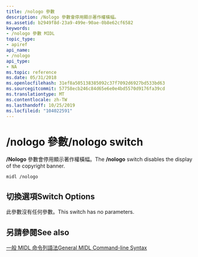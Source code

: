```yaml
---
title: /nologo 參數
description: /Nologo 參數會停用顯示著作權橫幅。
ms.assetid: b2949f8d-23a9-499e-90ae-0b8e62cf6582
keywords:
- /nologo 參數 MIDL
topic_type:
- apiref
api_name:
- /nologo
api_type:
- NA
ms.topic: reference
ms.date: 05/31/2018
ms.openlocfilehash: 31ef8a505138385092c37f7092d6927bd533bd63
ms.sourcegitcommit: 57758ecb246c84d65e6e0e4bd5570d9176fa39cd
ms.translationtype: MT
ms.contentlocale: zh-TW
ms.lasthandoff: 10/25/2019
ms.locfileid: "104022591"
---
```

# <a name="nologo-switch"></a><span data-ttu-id="7a124-104">/nologo 參數</span><span class="sxs-lookup"><span data-stu-id="7a124-104">/nologo switch</span></span>

<span data-ttu-id="7a124-105">**/Nologo** 參數會停用顯示著作權橫幅。</span><span class="sxs-lookup"><span data-stu-id="7a124-105">The **/nologo** switch disables the display of the copyright banner.</span></span>

``` syntax
midl /nologo
```

## <a name="switch-options"></a><span data-ttu-id="7a124-106">切換選項</span><span class="sxs-lookup"><span data-stu-id="7a124-106">Switch Options</span></span>

<span data-ttu-id="7a124-107">此參數沒有任何參數。</span><span class="sxs-lookup"><span data-stu-id="7a124-107">This switch has no parameters.</span></span>

## <a name="see-also"></a><span data-ttu-id="7a124-108">另請參閱</span><span class="sxs-lookup"><span data-stu-id="7a124-108">See also</span></span>

<dl> <dt>

[<span data-ttu-id="7a124-109">一般 MIDL 命令列語法</span><span class="sxs-lookup"><span data-stu-id="7a124-109">General MIDL Command-line Syntax</span></span>](general-midl-command-line-syntax.md)
</dt> </dl>

 

 




